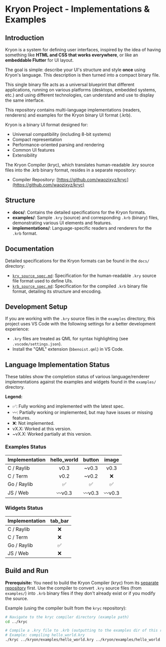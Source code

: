 # Kryon Project - Implementations & Examples

## Introduction
Kryon is a system for defining user interfaces, inspired by the idea of having something like **HTML and CSS that works everywhere**, or like an **embeddable Flutter** for UI layout.

The goal is simple: describe your UI's structure and style **once** using Kryon's language. This description is then turned into a compact binary file.

This single binary file acts as a universal blueprint that different applications, running on various platforms (desktops, embedded systems, etc.) and using different technologies, can understand and use to display the same interface.

This repository contains multi-language implementations (readers, renderers) and examples for the Kryon binary UI format (.krb).

Kryon is a binary UI format designed for:
* Universal compatibility (including 8-bit systems)
* Compact representation
* Performance-oriented parsing and rendering
* Common UI features
* Extensibility

The Kryon Compiler (kryc), which translates human-readable .kry source files into the .krb binary format, resides in a separate repository:
* Compiler Repository: [https://github.com/waozixyz/kryc](https://github.com/waozixyz/kryc)

## Structure

* **docs/**: Contains the detailed specifications for the Kryon formats.
* **examples/**: Sample `.kry` (source) and corresponding `.krb` (binary) files, demonstrating various UI elements and features.
* **implementations/**: Language-specific readers and renderers for the `.krb` format.

## Documentation

Detailed specifications for the Kryon formats can be found in the `docs/` directory:

* [`kry_source_spec.md`](docs/kry_source_spec.md): Specification for the human-readable `.kry` source file format used to define UIs.
* [`krb_source_spec.md`](docs/krb_source_spec.md): Specification for the compiled `.krb` binary file format, detailing its structure and encoding.

## Development Setup

If you are working with the `.kry` source files in the `examples` directory, this project uses VS Code with the following settings for a better development experience:

* `.kry` files are treated as QML for syntax highlighting (see `.vscode/settings.json`).
* Install the "QML" extension (`bbenoist.qml`) in VS Code.

## Language Implementation Status

These tables show the completion status of various language/renderer implementations against the examples and widgets found in the `examples/` directory.

**Legend:**
* ✅: Fully working and implemented with the latest spec.
* 〰️: Partially working or implemented, but may have issues or missing features.
* ❌: Not implemented.
* vX.X: Worked at this version.
* ~vX.X: Worked partially at this version.

### Examples Status

| Implementation | hello_world | button | image |
|----------------|:-----------:|:------:|:-----:|
| C / Raylib     |     v0.3      |   ~v0.3   |  v0.3   |
| C / Term       |     v0.2      |   ~v0.2   |  ❌   |
| Go / Raylib    |     ✅      |   ✅   |  ✅   |
| JS / Web       |     〰v0.3      |   〰️v0.3   |  〰️v0.3   |

### Widgets Status

| Implementation | tab_bar |
|----------------|:-------:|
| C / Raylib     |    ❌   |
| C / Term       |    ❌   |
| Go / Raylib    |    ✅   |
| JS / Web       |    ❌   |

## Build and Run

**Prerequisite:** You need to build the Kryon Compiler (kryc) from its [separate repository](https://github.com/waozixyz/kryc) first. Use the compiler to convert `.kry` source files (from `examples/`) into `.krb` binary files if they don't already exist or if you modify the source.

Example (using the compiler built from the `kryc` repository):

```bash
# Navigate to the kryc compiler directory (example path)
cd ../kryc

# Compile a .kry file to .krb (outputting to the examples dir of this repo)
# Example: compiling hello_world.kry
./kryc ../kryon/examples/hello_world.kry ../kryon/examples/hello_world.krb
